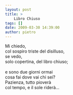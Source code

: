 ```yaml
---
layout: post
title: >
    Libro Chiuso
tags: []
date: 2009-03-30 14:39:00
author: pietro
---
```

Mi chiedo,<br/>col sospiro triste del disilluso,<br/>se vedo,<br/>solo copertina, del libro chiuso;<br/><br/>e sono due giorni ormai<br/>cosa fai dove vai chi sei?<br/>Pazienza, tutto pioverà<br/>col tempo, e il sole riderà...
